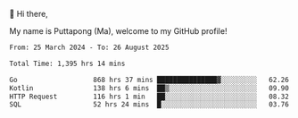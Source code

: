 👋 Hi there,

My name is Puttapong (Ma), welcome to my GitHub profile!

<!--START_SECTION:waka-->

```txt
From: 25 March 2024 - To: 26 August 2025

Total Time: 1,395 hrs 14 mins

Go                   868 hrs 37 mins ███████████████▓░░░░░░░░░   62.26 %
Kotlin               138 hrs 6 mins  ██▒░░░░░░░░░░░░░░░░░░░░░░   09.90 %
HTTP Request         116 hrs 1 min   ██░░░░░░░░░░░░░░░░░░░░░░░   08.32 %
SQL                  52 hrs 24 mins  █░░░░░░░░░░░░░░░░░░░░░░░░   03.76 %
```

<!--END_SECTION:waka-->
